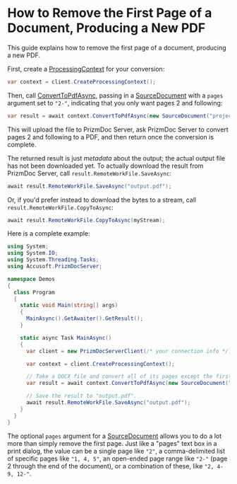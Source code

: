# How to Remove the First Page of a Document, Producing a New PDF

This guide explains how to remove the first page of a document, producing a new
PDF.

First, create a [ProcessingContext] for your conversion:

```csharp
var context = client.CreateProcessingContext();
```

Then, call [ConvertToPdfAsync], passing in a [SourceDocument] with a `pages`
argument set to `"2-"`, indicating that you only want pages 2 and following:

```csharp
var result = await context.ConvertToPdfAsync(new SourceDocument("project-proposal.docx", pages: "2-"));
```

This will upload the file to PrizmDoc Server, ask PrizmDoc Server to convert
pages 2 and following to a PDF, and then return once the conversion is complete.

The returned result is just _metadata_ about the output; the actual output file
has not been downloaded yet. To actually download the result from PrizmDoc
Server, call `result.RemoteWorkFile.SaveAsync`:

```csharp
await result.RemoteWorkFile.SaveAsync("output.pdf");
```

Or, if you'd prefer instead to download the bytes to a stream, call
`result.RemoteWorkFile.CopyToAsync`:

```csharp
await result.RemoteWorkFile.CopyToAsync(myStream);
```

Here is a complete example:

```csharp
using System;
using System.IO;
using System.Threading.Tasks;
using Accusoft.PrizmDocServer;

namespace Demos
{
  class Program
  {
    static void Main(string[] args)
    {
      MainAsync().GetAwaiter().GetResult();
    }

    static async Task MainAsync()
    {
      var client = new PrizmDocServerClient(/* your connection info */);

      var context = client.CreateProcessingContext();

      // Take a DOCX file and convert all of its pages except the first one to a PDF.
      var result = await context.ConvertToPdfAsync(new SourceDocument("project-proposal.docx", pages: "2-"));

      // Save the result to "output.pdf".
      await result.RemoteWorkFile.SaveAsync("output.pdf");
    }
  }
}
```

The optional `pages` argument for a [SourceDocument] allows you to do a lot more
than simply remove the first page. Just like a "pages" text box in a print
dialog, the value can be a single page like `"2"`, a comma-delimited list of
specific pages like `"1, 4, 5"`, an open-ended page range like `"2-"` (page 2
through the end of the document), or a combination of these, like `"2, 4-9, 12-"`.

[SourceDocument]: xref:Accusoft.PrizmDocServer.Conversion.SourceDocument
[ProcessingContext]: xref:Accusoft.PrizmDocServer.ProcessingContext
[ConvertToPdfAsync]: xref:Accusoft.PrizmDocServer.ProcessingContext.ConvertToPdfAsync(System.String,Accusoft.PrizmDocServer.Conversion.HeaderFooterOptions,Accusoft.PrizmDocServer.Conversion.HeaderFooterOptions)
